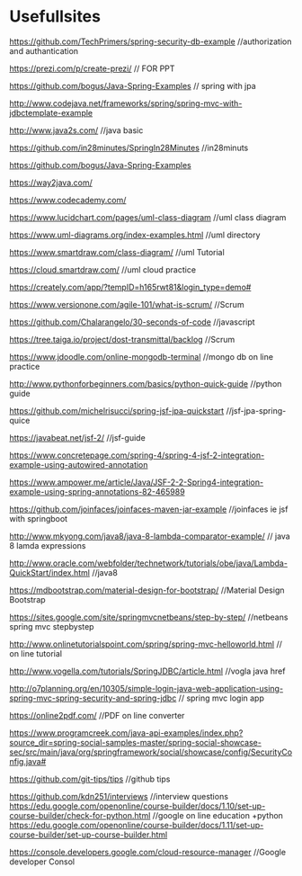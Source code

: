# Usefullsites
https://github.com/TechPrimers/spring-security-db-example   //authorization and authantication

https://prezi.com/p/create-prezi/                           // FOR PPT

https://github.com/bogus/Java-Spring-Examples               // spring with jpa

http://www.codejava.net/frameworks/spring/spring-mvc-with-jdbctemplate-example  

http://www.java2s.com/                                      //java basic

https://github.com/in28minutes/SpringIn28Minutes            //in28minuts

https://github.com/bogus/Java-Spring-Examples

https://way2java.com/

https://www.codecademy.com/

https://www.lucidchart.com/pages/uml-class-diagram          //uml class diagram

https://www.uml-diagrams.org/index-examples.html            //uml directory

https://www.smartdraw.com/class-diagram/                    //uml Tutorial

https://cloud.smartdraw.com/                                //uml cloud practice

https://creately.com/app/?tempID=h165rwt81&login_type=demo# 

https://www.versionone.com/agile-101/what-is-scrum/         //Scrum

https://github.com/Chalarangelo/30-seconds-of-code          //javascript

https://tree.taiga.io/project/dost-transmittal/backlog      //Scrum

https://www.jdoodle.com/online-mongodb-terminal             //mongo db on line practice

http://www.pythonforbeginners.com/basics/python-quick-guide   //python guide 

https://github.com/michelrisucci/spring-jsf-jpa-quickstart    //jsf-jpa-spring-quice

https://javabeat.net/jsf-2/                                   //jsf-guide

https://www.concretepage.com/spring-4/spring-4-jsf-2-integration-example-using-autowired-annotation

https://www.ampower.me/article/Java/JSF-2-2-Spring4-integration-example-using-spring-annotations-82-465989

https://github.com/joinfaces/joinfaces-maven-jar-example      //joinfaces ie jsf with springboot

http://www.mkyong.com/java8/java-8-lambda-comparator-example/   // java 8 lamda expressions

http://www.oracle.com/webfolder/technetwork/tutorials/obe/java/Lambda-QuickStart/index.html //java8

https://mdbootstrap.com/material-design-for-bootstrap/          //Material Design Bootstrap

https://sites.google.com/site/springmvcnetbeans/step-by-step/     //netbeans spring mvc stepbystep

http://www.onlinetutorialspoint.com/spring/spring-mvc-helloworld.html   // on line tutorial

http://www.vogella.com/tutorials/SpringJDBC/article.html                //vogla java href

http://o7planning.org/en/10305/simple-login-java-web-application-using-spring-mvc-spring-security-and-spring-jdbc   // spring mvc login app

https://online2pdf.com/       //PDF on line converter






https://www.programcreek.com/java-api-examples/index.php?source_dir=spring-social-samples-master/spring-social-showcase-sec/src/main/java/org/springframework/social/showcase/config/SecurityConfig.java#

https://github.com/git-tips/tips                             //github tips      

https://github.com/kdn251/interviews                          //interview questions
https://edu.google.com/openonline/course-builder/docs/1.10/set-up-course-builder/check-for-python.html    //google on line education +python
https://edu.google.com/openonline/course-builder/docs/1.11/set-up-course-builder/set-up-course-builder.html 

https://console.developers.google.com/cloud-resource-manager                                      //Google developer Consol

